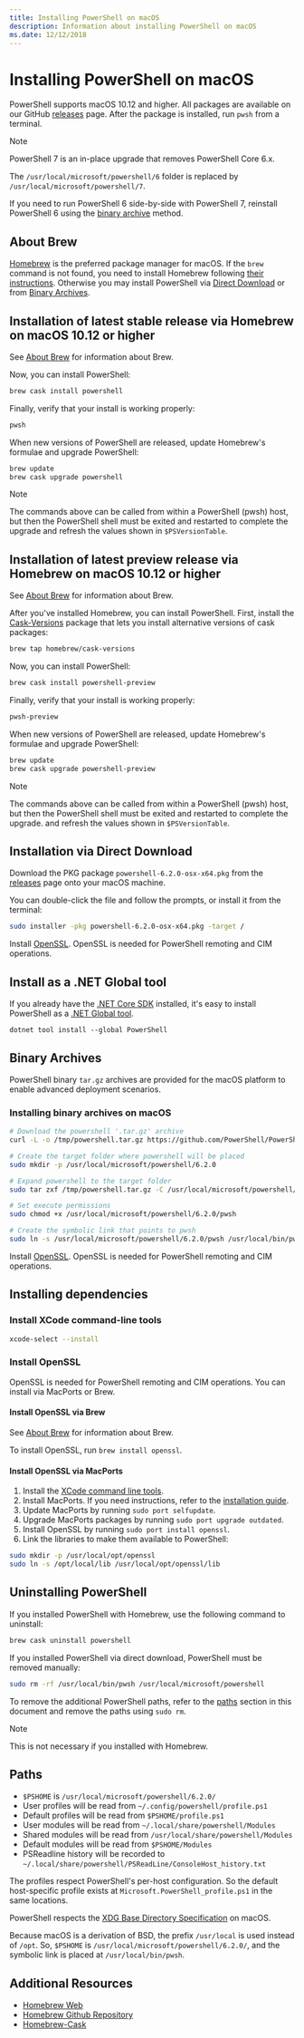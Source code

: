 ```yaml
---
title: Installing PowerShell on macOS
description: Information about installing PowerShell on macOS
ms.date: 12/12/2018
---
```


# Installing PowerShell on macOS

PowerShell supports macOS 10.12 and higher.
All packages are available on our GitHub [releases][] page.
After the package is installed, run `pwsh` from a terminal.

> [!NOTE]
> PowerShell 7 is an in-place upgrade that removes PowerShell Core 6.x.
>
> The `/usr/local/microsoft/powershell/6` folder is replaced by `/usr/local/microsoft/powershell/7`.
>
> If you need to run PowerShell 6 side-by-side with PowerShell 7, reinstall PowerShell 6 using the
> [binary archive](#binary-archives) method.

## About Brew

[Homebrew][brew] is the preferred package manager for macOS. If the `brew` command is not found, you
need to install Homebrew following [their instructions][brew]. Otherwise you may install PowerShell
via [Direct Download](#installation-via-direct-download) or from
[Binary Archives](#binary-archives).

## Installation of latest stable release via Homebrew on macOS 10.12 or higher

See [About Brew](#about-brew) for information about Brew.

Now, you can install PowerShell:

```sh
brew cask install powershell
```

Finally, verify that your install is working properly:

```sh
pwsh
```

When new versions of PowerShell are released,
update Homebrew's formulae and upgrade PowerShell:

```sh
brew update
brew cask upgrade powershell
```

> [!NOTE]
> The commands above can be called from within a PowerShell (pwsh) host,
> but then the PowerShell shell must be exited and restarted to complete the upgrade
> and refresh the values shown in `$PSVersionTable`.

[brew]: https://brew.sh/

## Installation of latest preview release via Homebrew on macOS 10.12 or higher

See [About Brew](#about-brew) for information about Brew.

After you've installed Homebrew, you can install PowerShell.
First, install the [Cask-Versions][cask-versions] package that lets you install alternative versions of cask packages:

```sh
brew tap homebrew/cask-versions
```

Now, you can install PowerShell:

```sh
brew cask install powershell-preview
```

Finally, verify that your install is working properly:

```sh
pwsh-preview
```

When new versions of PowerShell are released,
update Homebrew's formulae and upgrade PowerShell:

```sh
brew update
brew cask upgrade powershell-preview
```

> [!NOTE]
> The commands above can be called from within a PowerShell (pwsh) host,
> but then the PowerShell shell must be exited and restarted to complete the upgrade.
> and refresh the values shown in `$PSVersionTable`.

## Installation via Direct Download

Download the PKG package
`powershell-6.2.0-osx-x64.pkg`
from the [releases][] page onto your macOS machine.

You can double-click the file and follow the prompts,
or install it from the terminal:

```sh
sudo installer -pkg powershell-6.2.0-osx-x64.pkg -target /
```

Install [OpenSSL](#install-openssl). OpenSSL is needed for PowerShell remoting and CIM operations.

## Install as a .NET Global tool

If you already have the [.NET Core SDK](/dotnet/core/sdk) installed, it's easy to install PowerShell
as a [.NET Global tool](/dotnet/core/tools/global-tools).

```
dotnet tool install --global PowerShell
```

## Binary Archives

PowerShell binary `tar.gz` archives are provided for the macOS platform
to enable advanced deployment scenarios.

### Installing binary archives on macOS

```sh
# Download the powershell '.tar.gz' archive
curl -L -o /tmp/powershell.tar.gz https://github.com/PowerShell/PowerShell/releases/download/v6.2.0/powershell-6.2.0-osx-x64.tar.gz

# Create the target folder where powershell will be placed
sudo mkdir -p /usr/local/microsoft/powershell/6.2.0

# Expand powershell to the target folder
sudo tar zxf /tmp/powershell.tar.gz -C /usr/local/microsoft/powershell/6.2.0

# Set execute permissions
sudo chmod +x /usr/local/microsoft/powershell/6.2.0/pwsh

# Create the symbolic link that points to pwsh
sudo ln -s /usr/local/microsoft/powershell/6.2.0/pwsh /usr/local/bin/pwsh
```

Install [OpenSSL](#install-openssl). OpenSSL is needed for PowerShell remoting and CIM operations.

## Installing dependencies

### Install XCode command-line tools

```sh
xcode-select --install
```

### Install OpenSSL

OpenSSL is needed for PowerShell remoting and CIM operations. You can install via MacPorts or Brew.

#### Install OpenSSL via Brew

See [About Brew](#about-brew) for information about Brew.

To install OpenSSL, run `brew install openssl`.

#### Install OpenSSL via MacPorts

1. Install the [XCode command line tools](#install-xcode-command-line-tools).
1. Install MacPorts.
   If you need instructions, refer to the
   [installation guide](https://guide.macports.org/chunked/installing.macports.html).
1. Update MacPorts by running `sudo port selfupdate`.
1. Upgrade MacPorts packages by running `sudo port upgrade outdated`.
1. Install OpenSSL by running `sudo port install openssl`.
1. Link the libraries to make them available to PowerShell:

```sh
sudo mkdir -p /usr/local/opt/openssl
sudo ln -s /opt/local/lib /usr/local/opt/openssl/lib
```

## Uninstalling PowerShell

If you installed PowerShell with Homebrew, use the following command to uninstall:

```sh
brew cask uninstall powershell
```

If you installed PowerShell via direct download, PowerShell must be removed manually:

```sh
sudo rm -rf /usr/local/bin/pwsh /usr/local/microsoft/powershell
```

To remove the additional PowerShell paths, refer to the [paths](#paths) section in this document
and remove the paths using `sudo rm`.

> [!NOTE]
> This is not necessary if you installed with Homebrew.

## Paths

* `$PSHOME` is `/usr/local/microsoft/powershell/6.2.0/`
* User profiles will be read from `~/.config/powershell/profile.ps1`
* Default profiles will be read from `$PSHOME/profile.ps1`
* User modules will be read from `~/.local/share/powershell/Modules`
* Shared modules will be read from `/usr/local/share/powershell/Modules`
* Default modules will be read from `$PSHOME/Modules`
* PSReadline history will be recorded to `~/.local/share/powershell/PSReadLine/ConsoleHost_history.txt`

The profiles respect PowerShell's per-host configuration.
So the default host-specific profile exists at `Microsoft.PowerShell_profile.ps1` in the same locations.

PowerShell respects the [XDG Base Directory Specification][xdg-bds] on macOS.

Because macOS is a derivation of BSD, the prefix `/usr/local` is used instead of `/opt`.
So, `$PSHOME` is `/usr/local/microsoft/powershell/6.2.0/`, and the symbolic link is placed at `/usr/local/bin/pwsh`.

## Additional Resources

* [Homebrew Web][brew]
* [Homebrew Github Repository][GitHub]
* [Homebrew-Cask][cask]

[brew]: http://brew.sh/
[Cask]: https://github.com/Homebrew/homebrew-cask
[cask-versions]: https://github.com/Homebrew/homebrew-cask-versions
[GitHub]: https://github.com/Homebrew
[releases]: https://github.com/PowerShell/PowerShell/releases/latest
[xdg-bds]: https://specifications.freedesktop.org/basedir-spec/basedir-spec-latest.html

